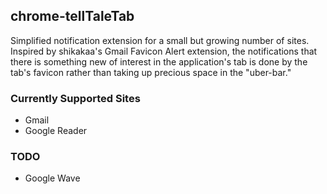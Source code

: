 ## chrome-tellTaleTab
Simplified notification extension for a small but growing number of sites. Inspired by shikakaa's Gmail Favicon Alert extension, the notifications that there is something new of interest in the application's tab is done by the tab's favicon rather than taking up precious space in the "uber-bar."

### Currently Supported Sites
* Gmail
* Google Reader

### TODO
* Google Wave
